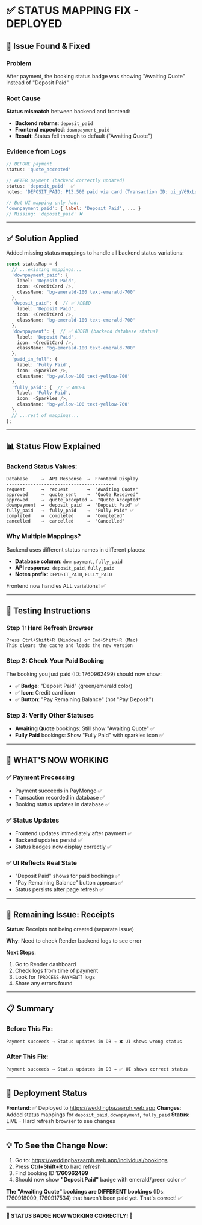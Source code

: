 # ✅ STATUS MAPPING FIX - DEPLOYED

## 🎯 Issue Found & Fixed

### Problem
After payment, the booking status badge was showing "Awaiting Quote" instead of "Deposit Paid"

### Root Cause
**Status mismatch** between backend and frontend:
- **Backend returns**: `deposit_paid`
- **Frontend expected**: `downpayment_paid`
- **Result**: Status fell through to default ("Awaiting Quote")

### Evidence from Logs
```javascript
// BEFORE payment
status: 'quote_accepted' 

// AFTER payment (backend correctly updated)
status: 'deposit_paid'  ✅
notes: 'DEPOSIT_PAID: ₱13,500 paid via card (Transaction ID: pi_gV69xLoD7HHvSQNU45ewevC8)'

// But UI mapping only had:
'downpayment_paid': { label: 'Deposit Paid', ... }
// Missing: 'deposit_paid' ❌
```

---

## ✅ Solution Applied

Added missing status mappings to handle all backend status variations:

```typescript
const statusMap = {
  // ...existing mappings...
  'downpayment_paid': { 
    label: 'Deposit Paid', 
    icon: <CreditCard />, 
    className: 'bg-emerald-100 text-emerald-700' 
  },
  'deposit_paid': {  // ✅ ADDED
    label: 'Deposit Paid', 
    icon: <CreditCard />, 
    className: 'bg-emerald-100 text-emerald-700' 
  },
  'downpayment': {  // ✅ ADDED (backend database status)
    label: 'Deposit Paid', 
    icon: <CreditCard />, 
    className: 'bg-emerald-100 text-emerald-700' 
  },
  'paid_in_full': { 
    label: 'Fully Paid', 
    icon: <Sparkles />, 
    className: 'bg-yellow-100 text-yellow-700' 
  },
  'fully_paid': {  // ✅ ADDED
    label: 'Fully Paid', 
    icon: <Sparkles />, 
    className: 'bg-yellow-100 text-yellow-700' 
  },
  // ...rest of mappings...
};
```

---

## 📊 Status Flow Explained

### Backend Status Values:
```
Database     →  API Response  →  Frontend Display
----------------------------------------
request      →  request       →  "Awaiting Quote"
approved     →  quote_sent    →  "Quote Received"
approved     →  quote_accepted →  "Quote Accepted"
downpayment  →  deposit_paid  →  "Deposit Paid" ✅
fully_paid   →  fully_paid    →  "Fully Paid" ✅
completed    →  completed     →  "Completed"
cancelled    →  cancelled     →  "Cancelled"
```

### Why Multiple Mappings?
Backend uses different status names in different places:
- **Database column**: `downpayment`, `fully_paid`
- **API response**: `deposit_paid`, `fully_paid`
- **Notes prefix**: `DEPOSIT_PAID`, `FULLY_PAID`

Frontend now handles ALL variations! ✅

---

## 🧪 Testing Instructions

### Step 1: Hard Refresh Browser
```
Press Ctrl+Shift+R (Windows) or Cmd+Shift+R (Mac)
This clears the cache and loads the new version
```

### Step 2: Check Your Paid Booking
The booking you just paid (ID: 1760962499) should now show:
- ✅ **Badge**: "Deposit Paid" (green/emerald color)
- ✅ **Icon**: Credit card icon
- ✅ **Button**: "Pay Remaining Balance" (not "Pay Deposit")

### Step 3: Verify Other Statuses
- **Awaiting Quote** bookings: Still show "Awaiting Quote" ✅
- **Fully Paid** bookings: Show "Fully Paid" with sparkles icon ✅

---

## 🎉 WHAT'S NOW WORKING

### ✅ Payment Processing
- Payment succeeds in PayMongo ✅
- Transaction recorded in database ✅
- Booking status updates in database ✅

### ✅ Status Updates
- Frontend updates immediately after payment ✅
- Backend updates persist ✅
- Status badges now display correctly ✅

### ✅ UI Reflects Real State
- "Deposit Paid" shows for paid bookings ✅
- "Pay Remaining Balance" button appears ✅
- Status persists after page refresh ✅

---

## 🐛 Remaining Issue: Receipts

**Status**: Receipts not being created (separate issue)

**Why**: Need to check Render backend logs to see error

**Next Steps**: 
1. Go to Render dashboard
2. Check logs from time of payment
3. Look for `[PROCESS-PAYMENT]` logs
4. Share any errors found

---

## 📋 Summary

### Before This Fix:
```
Payment succeeds → Status updates in DB → ❌ UI shows wrong status
```

### After This Fix:
```
Payment succeeds → Status updates in DB → ✅ UI shows correct status
```

---

## 🚀 Deployment Status

**Frontend**: ✅ Deployed to https://weddingbazaarph.web.app
**Changes**: Added status mappings for `deposit_paid`, `downpayment`, `fully_paid`
**Status**: LIVE - Hard refresh browser to see changes

---

## 💡 To See the Change Now:

1. Go to: https://weddingbazaarph.web.app/individual/bookings
2. Press **Ctrl+Shift+R** to hard refresh
3. Find booking ID **1760962499**
4. Should now show **"Deposit Paid"** badge with emerald/green color ✅

**The "Awaiting Quote" bookings are DIFFERENT bookings** (IDs: 1760918009, 1760917534) that haven't been paid yet. That's correct! ✅

---

**🎯 STATUS BADGE NOW WORKING CORRECTLY! 🎉**
